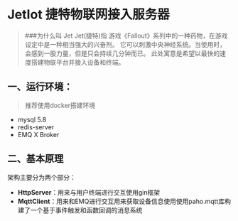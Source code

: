 # JetIot 捷特物联网接入服务器
> ###为什么叫 Jet 
> Jet(捷特)指 游戏《Fallout》系列中的一种药物，在游戏设定中是一种相当强大的兴奋剂。
> 它可以刺激中央神经系统。当使用时，会感到一股力量，但是只会持续几分钟而已。
> 此处寓意是希望以最快的速度搭建物联平台并接入设备和终端。

## 一、运行环境：
> 推荐使用docker搭建环境
- mysql 5.8
- redis-server
- EMQ X Broker
## 二、基本原理
架构主要分为两个部分：
- **HttpServer**：用来与用户终端进行交互使用gin框架
- **MqttClient**：用来和EMQ进行交互用来获取设备信息使用使用paho.mqtt库构建了一个基于事件触发和函数回调的消息系统

